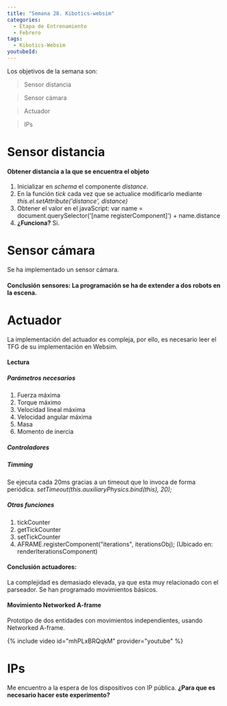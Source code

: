 ```yaml
---
title: "Semana 28. Kibotics-websim"
categories:
  - Etapa de Entrenamiento
  - Febrero
tags:
  - Kibotics-Websim
youtubeId: 
---
```


Los objetivos de la semana son:

> Sensor distancia

> Sensor cámara

> Actuador

> IPs

# Sensor distancia

#### Obtener distancia a la que se encuentra el objeto

  1. Inicializar en *schema* el componente *distance*.
  2. En la función *tick* cada vez que se actualice modificarlo mediante *this.el.setAttribute('distance', distance)*
  3. Obtener el valor en el javaScript: var name = document.querySelector('[name registerComponent]') + name.distance
  4. **¿Funciona?** Si. 

# Sensor cámara

Se ha implementado un sensor cámara. 

#### Conclusión sensores: La programación se ha de extender a dos robots en la escena. 

# Actuador

La implementación del actuador es compleja, por ello, es necesario leer el TFG de su implementación en Websim.

#### Lectura 

##### Parámetros necesarios 

1. Fuerza máxima
2. Torque máximo
3. Velocidad lineal máxima 
4. Velocidad angular máxima
5. Masa
6. Momento de inercia 

##### Controladores

##### Timming

Se ejecuta cada 20ms gracias a un timeout que lo invoca de forma periódica. *setTimeout(this.auxiliaryPhysics.bind(this), 20);*

##### Otras funciones 

1. tickCounter
2. getTickCounter
3. setTickCounter
4. AFRAME.registerComponent("iterations", iterationsObj); (Ubicado en: renderIterationsComponent)

#### Conclusión actuadores: 

La complejidad es demasiado elevada, ya que esta muy relacionado con el parseador. Se han programado movimientos básicos. 

#### Movimiento Networked A-frame

Prototipo de dos entidades con movimientos independientes, usando Networked A-frame.

{% include video id="mhPLxBRQqkM" provider="youtube" %}

# IPs

Me encuentro a la espera de los dispositivos con IP pública. **¿Para que es necesario hacer este experimento?**
